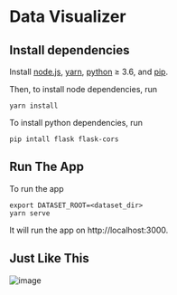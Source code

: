 # Data Visualizer

## Install dependencies

Install [node.js](https://nodejs.org/en/), [yarn](https://classic.yarnpkg.com/en/docs/install), [python](https://www.python.org/downloads/) ≥ 3.6, and [pip](https://pip.pypa.io/en/stable/installation/).

Then, to install node dependencies, run

```shell
yarn install
```

To install python dependencies, run

```shell
pip intall flask flask-cors
```

## Run The App

To run the app

```shell
export DATASET_ROOT=<dataset_dir>
yarn serve
```

It will run the app on http://localhost:3000.

## Just Like This

![image](https://user-images.githubusercontent.com/13452649/163719271-749cb63c-4c14-445e-b588-c9a34910780e.png)
